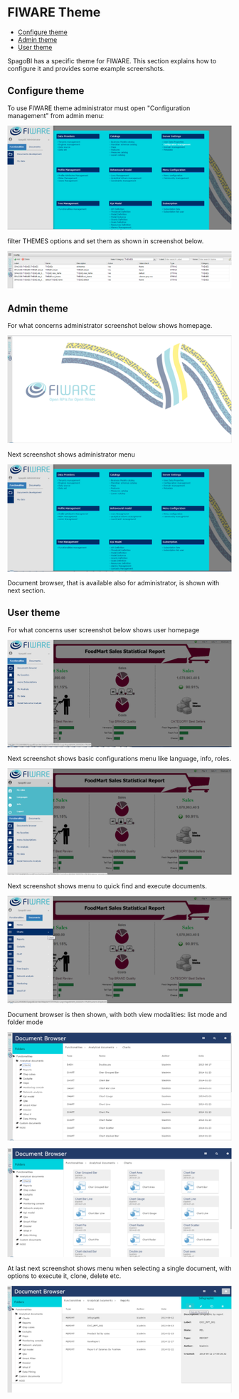 # FIWARE Theme

* [Configure theme](#configure-theme)
* [Admin theme](#admin-theme)
* [User theme](#user-theme)

SpagoBI has a specific theme for FIWARE. This section explains how to configure it and provides some example screenshots.

## Configure theme

To use FIWARE theme administrator must open "Configuration management" from admin menu:

![](media/SpagoBI_admin_config_management.png)


filter THEMES options and set them as shown in screenshot below.
  
![](media/SpagoBI_admin_theme_config.png)


## Admin theme

For what concerns administrator screenshot below shows homepage.

![](media/SpagoBI_admin_home.png)


Next screenshot shows administrator menu

![](media/SpagoBI_admin_menu.png)

Document browser, that is available also for administrator, is shown with next section. 

## User theme
For what concerns user screenshot below shows user homepage

![](media/SpagoBI-user-menu.png)


Next screenshot shows basic configurations menu like language, info, roles.

![](media/SpagoBI-user-option.png)


Next screenshot shows menu to quick find and execute documents.

![](media/SpagoBI-user-docs.png)


Document browser is then shown, with both view modalities: list mode and folder mode

![](media/SpagoBI-user-doc-browser-list-view.png)

![](media/SpagoBI-user-doc-browser-folder-view.png)


At last next screenshot shows menu when selecting a single document, with options to execute it, clone, delete etc.

![](media/SpagoBI-user-doc-browser-execution.png)
